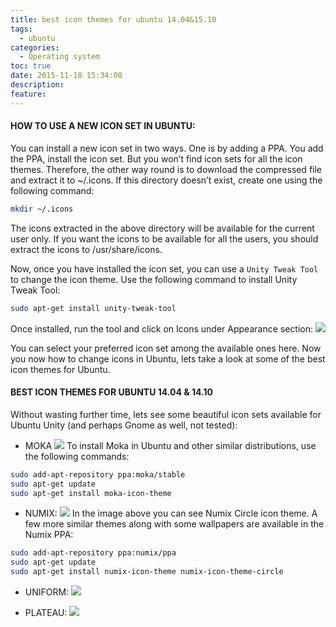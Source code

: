 ```yaml
---
title: best icon themes for ubuntu 14.04&15.10
tags:
  - ubuntu
categories:
  - Operating system
toc: true
date: 2015-11-18 15:34:08
description:
feature:
---
```


#### HOW TO USE A NEW ICON SET IN UBUNTU:

You can install a new icon set in two ways. One is by adding a PPA. You add the PPA, install the icon set. But you won’t find icon sets for all the icon themes. Therefore, the other way round is to download the compressed file and extract it to ~/.icons. If this directory doesn’t exist, create one using the following command:
``` bash
mkdir ~/.icons
```
The icons extracted in the above directory will be available for the current user only. If you want the icons to be available for all the users, you should extract the icons to /usr/share/icons.
<!-- more -->
Now, once you have installed the icon set, you can use a `Unity Tweak Tool` to change the icon theme. Use the following command to install Unity Tweak Tool:
``` bash
sudo apt-get install unity-tweak-tool
```
Once installed, run the tool and click on Icons under Appearance section:
![](https://itsfoss.com/wp-content/uploads/2014/05/Unity_Tweak_Tool.jpeg)

You can select your preferred icon set among the available ones here. Now you now how to change icons in Ubuntu, lets take a look at some of the best icon themes for Ubuntu.

#### BEST ICON THEMES FOR UBUNTU 14.04 & 14.10

Without wasting further time, lets see some beautiful icon sets available for Ubuntu Unity (and perhaps Gnome as well, not tested):

* MOKA
![](https://itsfoss.com/wp-content/uploads/2014/05/moka-Ubuntu-themes.jpeg)
To install Moka in Ubuntu and other similar distributions, use the following commands:
``` bash
sudo add-apt-repository ppa:moka/stable
sudo apt-get update
sudo apt-get install moka-icon-theme
```

* NUMIX:
![](https://itsfoss.com/wp-content/uploads/2014/05/Numix_Circle.jpeg)
In the image above you can see Numix Circle icon theme. A few more similar themes along with some wallpapers are available in the Numix PPA:
``` bash
sudo add-apt-repository ppa:numix/ppa
sudo apt-get update
sudo apt-get install numix-icon-theme numix-icon-theme-circle
```

* UNIFORM:
![](https://itsfoss.com/wp-content/uploads/2014/05/Uniform_Icons.jpeg)


* PLATEAU:
![](https://itsfoss.com/wp-content/uploads/2014/05/Plateau_Icon_Themes.jpeg)
